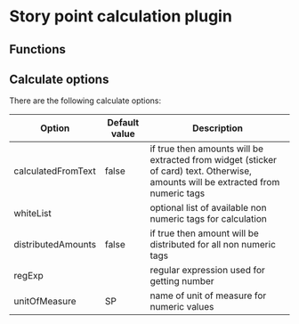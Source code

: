# Story point calculation plugin

## Functions

## Calculate options

There are the following calculate options:

| Option             | Default value | Description |
|--------------------|---------------|-------------|
| calculatedFromText | false         | if true then amounts will be extracted from widget (sticker of card) text. Otherwise, amounts will be extracted from numeric tags |
| whiteList          |               | optional list of available non numeric tags for calculation |
| distributedAmounts | false         | if true then amount will be distributed for all non numeric tags |
| regExp             |               | regular expression used for getting number |
| unitOfMeasure      | SP            | name of unit of measure for numeric values |